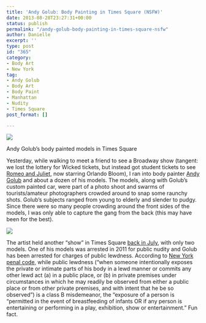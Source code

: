 ```yaml
---
title: 'Andy Golub: Body Painting in Times Square (NSFW)'
date: 2013-08-28T23:27:31+00:00
status: publish
permalink: "/andy-golub-body-painting-in-times-square-nsfw"
author: Danielle
excerpt: ''
type: post
id: "365"
category:
- Body Art
- New York
tag:
- Andy Golub
- Body Art
- Body Paint
- Manhattan
- Nudity
- Times Square
post_format: []

---
```

![](http://farm8.staticflickr.com/7409/9619245460_e23a845658_z.jpg)

Andy Golub’s body painted models in Times Square

Yesterday, while walking to meet a friend to see a Broadway show (tangent: we lost the lottery for Wicked tickets, but instead got student tickets to see [Romeo and Juliet](http://www.romeoandjulietbroadway.com/), now starring Orlando Bloom), I ran into body painter [Andy Golub](http://www.andygolub.com/) and about a dozen of his models. The models, along with Golub’s custom painted car, were part of a photo shoot and swarms of tourists/amateur photographers crowded around to snap some raunchy shots. Golub’s subjects ranged from young to elderly and slender to pudgy. Since there were so many people crowding around the front sides of the models, I was only able to capture the gang from the back (this may have been for the best).

![](http://farm8.staticflickr.com/7321/9616003111_ff2929f592_z.jpg)

The artist held another “show” in Times Square [back in July](http://gothamist.com/2013/07/10/naked_models_take_over_times_square.php#photo-1), with only two models. One of his models was arrested in 2011 for public nudity and Golub has been arrested for charges of public lewdness. According to [New York penal code,](http://naturistaction.org/StatesFrames/State_Laws_Frames/New_York_Laws/body_new_york_laws.html) while public lewdness (“when someone intentionally exposes the private or intimate parts of his body in a lewd manner or commits any other lewd act (a) in a public place, or (b) in private premises under circumstances in which he may readily be observed from either a public place or from other private premises, and with intent that he be so observed”) is a class B misdemeanor, the “exposure of a person is “permitted in the event of breastfeeding of infants OR if any person is entertaining or performing in a play, exhibition, show or entertainment.” Fun fact.